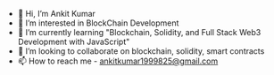 - 👋 Hi, I’m Ankit Kumar
- 👀 I’m interested in BlockChain Development
- 🌱 I’m currently learning "Blockchain, Solidity, and Full Stack Web3 Development with JavaScript"
- 💞️ I’m looking to collaborate on blockchain, solidity, smart contracts
- 📫 How to reach me - ankitkumar1999825@gmail.com

<!---
ankitkumar1999/ankitkumar1999 is a ✨ special ✨ repository because its `README.md` (this file) appears on your GitHub profile.
You can click the Preview link to take a look at your changes.
--->
